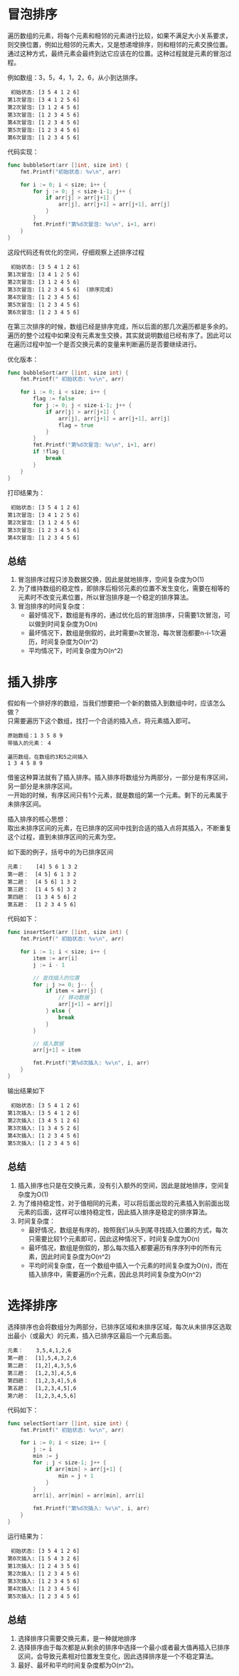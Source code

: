 # 冒泡排序
遍历数组的元素，将每个元素和相邻的元素进行比较，如果不满足大小关系要求，则交换位置，例如比相邻的元素大，又是想递增排序，则和相邻的元素交换位置。通过这种方式，最终元素会最终到达它应该在的位置。这种过程就是元素的冒泡过程。

例如数组：3，5，4，1，2，6，从小到达排序。
```
 初始状态: [3 5 4 1 2 6]
第1次冒泡: [3 4 1 2 5 6]
第2次冒泡: [3 1 2 4 5 6]
第3次冒泡: [1 2 3 4 5 6]
第4次冒泡: [1 2 3 4 5 6]
第5次冒泡: [1 2 3 4 5 6]
第6次冒泡: [1 2 3 4 5 6]
```

代码实现：
```go
func bubbleSort(arr []int, size int) {
	fmt.Printf("初始状态: %v\n", arr)

	for i := 0; i < size; i++ {
		for j := 0; j < size-i-1; j++ {
			if arr[j] > arr[j+1] {
				arr[j], arr[j+1] = arr[j+1], arr[j]
			}
		}
		fmt.Printf("第%d次冒泡: %v\n", i+1, arr)
	}
}
```

这段代码还有优化的空间，仔细观察上述排序过程
```
 初始状态: [3 5 4 1 2 6]
第1次冒泡: [3 4 1 2 5 6]
第2次冒泡: [3 1 2 4 5 6]
第3次冒泡: [1 2 3 4 5 6]  (排序完成)
第4次冒泡: [1 2 3 4 5 6]  
第5次冒泡: [1 2 3 4 5 6]
第6次冒泡: [1 2 3 4 5 6]
```
在第三次排序的时候，数组已经是排序完成，所以后面的那几次遍历都是多余的。  
遍历的整个过程中如果没有元素发生交换，其实就说明数组已经有序了。因此可以在遍历过程中加一个是否交换元素的变量来判断遍历是否要继续进行。

优化版本：
```go
func bubbleSort(arr []int, size int) {
	fmt.Printf(" 初始状态: %v\n", arr)

	for i := 0; i < size; i++ {
		flag := false
		for j := 0; j < size-i-1; j++ {
			if arr[j] > arr[j+1] {
				arr[j], arr[j+1] = arr[j+1], arr[j]
				flag = true
			}
		}
		fmt.Printf("第%d次冒泡: %v\n", i+1, arr)
		if !flag {
			break
		}
	}
}
```

打印结果为：
```
 初始状态: [3 5 4 1 2 6]
第1次冒泡: [3 4 1 2 5 6]
第2次冒泡: [3 1 2 4 5 6]
第3次冒泡: [1 2 3 4 5 6]
第4次冒泡: [1 2 3 4 5 6]
```

## 总结
1. 冒泡排序过程只涉及数据交换，因此是就地排序，空间复杂度为O(1)
2. 为了维持数组的稳定性，即排序后相邻元素的位置不发生变化，需要在相等的元素时不改变元素位置，所以冒泡排序是一个稳定的排序算法。
3. 冒泡排序的时间复杂度：
   * 最好情况下，数组是有序的，通过优化后的冒泡排序，只需要1次冒泡，可以做到时间复杂度为O(n)
   * 最坏情况下，数组是倒叙的，此时需要n次冒泡，每次冒泡都要n-i-1次遍历，时间复杂度为O(n^2)
   * 平均情况下，时间复杂度为O(n^2)

# 插入排序
假如有一个排好序的数组，当我们想要把一个新的数插入到数组中时，应该怎么做？   
只需要遍历下这个数组，找打一个合适的插入点，将元素插入即可。

```
原始数组：1 3 5 8 9
带插入的元素： 4

遍历数组，在数组的3和5之间插入
1 3 4 5 8 9
```

借鉴这种算法就有了插入排序。插入排序将数组分为两部分，一部分是有序区间，另一部分是未排序区间。   
一开始的时候，有序区间只有1个元素，就是数组的第一个元素。剩下的元素属于未排序区间。

插入排序的核心思想：  
取出未排序区间的元素，在已排序的区间中找到合适的插入点将其插入，不断重复这个过程，直到未排序区间的元素为空。

如下面的例子，括号中的为已排序区间
```
元素：    [4] 5 6 1 3 2
第一趟：  [4 5] 6 1 3 2
第二趟：  [4 5 6] 1 3 2
第三趟：  [1 4 5 6] 3 2
第四趟：  [1 3 4 5 6] 2
第五趟：  [1 2 3 4 5 6]
```

代码如下：
```go
func insertSort(arr []int, size int) {
	fmt.Printf(" 初始状态: %v\n", arr)

	for i := 1; i < size; i++ {
		item := arr[i]
		j := i - 1

		// 查找插入的位置
		for ; j >= 0; j-- {
			if item < arr[j] {
				// 移动数据
				arr[j+1] = arr[j]
			} else {
				break
			}
		}

		// 插入数据
		arr[j+1] = item

		fmt.Printf("第%d次插入: %v\n", i, arr)
	}
}
```

输出结果如下
```
 初始状态: [3 5 4 1 2 6]
第1次插入: [3 5 4 1 2 6]
第2次插入: [3 4 5 1 2 6]
第3次插入: [1 3 4 5 2 6]
第4次插入: [1 2 3 4 5 6]
第5次插入: [1 2 3 4 5 6]
```

## 总结
1. 插入排序也只是在交换元素，没有引入额外的空间，因此是就地排序，空间复杂度为O(1)
2. 为了维持稳定性，对于值相同的元素，可以将后面出现的元素插入到前面出现元素的后面，这样可以维持稳定性，因此插入排序是稳定的排序算法。
3. 时间复杂度：
   * 最好情况，数组是有序的，按照我们从头到尾寻找插入位置的方式，每次只需要比较1个元素即可，因此这种情况下，时间复杂度为O(n)
   * 最坏情况，数组是倒叙的，那么每次插入都要遍历有序序列中的所有元素，因此时间复杂度为O(n^2)
   * 平均时间复杂度，在一个数组中插入一个元素的时间复杂度为O(n)，而在插入排序中，需要遍历n个元素，因此总共时间复杂度为O(n^2)

# 选择排序
选择排序也会将数组分为两部分，已排序区域和未排序区域，每次从未排序区选取出最小（或最大）的元素，插入已排序区最后一个元素后面。

```
元素：    3,5,4,1,2,6
第一趟：  [1],5,4,3,2,6
第二趟：  [1,2],4,3,5,6
第三趟：  [1,2,3],4,5,6
第四趟：  [1,2,3,4],5,6
第五趟：  [1,2,3,4,5],6
第六趟：  [1,2,3,4,5,6]
```

代码如下：
```go
func selectSort(arr []int, size int) {
	fmt.Printf(" 初始状态: %v\n", arr)

	for i := 0; i < size; i++ {
		j := i
		min := j
		for ; j < size-1; j++ {
			if arr[min] > arr[j+1] {
				min = j + 1
			}
		}
		arr[i], arr[min] = arr[min], arr[i]

		fmt.Printf("第%d次插入: %v\n", i, arr)
	}
}
```

运行结果为：
```
 初始状态: [3 5 4 1 2 6]
第0次插入: [1 5 4 3 2 6]
第1次插入: [1 2 4 3 5 6]
第2次插入: [1 2 3 4 5 6]
第3次插入: [1 2 3 4 5 6]
第4次插入: [1 2 3 4 5 6]
第5次插入: [1 2 3 4 5 6]
```

## 总结
1. 选择排序只需要交换元素，是一种就地排序
2. 选择排序由于每次都是从剩余的排序中选择一个最小或者最大值再插入已排序区间，会导致元素相对位置发生变化，因此选择排序是一个不稳定算法。
3. 最好、最坏和平均时间复杂度都为O(n^2)。
